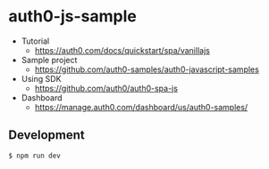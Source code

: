 # auth0-js-sample

- Tutorial
  - https://auth0.com/docs/quickstart/spa/vanillajs
- Sample project
  - https://github.com/auth0-samples/auth0-javascript-samples
- Using SDK
  - https://github.com/auth0/auth0-spa-js
- Dashboard
  - https://manage.auth0.com/dashboard/us/auth0-samples/

## Development

```sh
$ npm run dev
```
